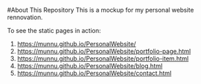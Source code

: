 #About This Repository
This is a mockup for my personal website rennovation.

To see the static pages in action:

1. https://munnu.github.io/PersonalWebsite/
2. https://munnu.github.io/PersonalWebsite/portfolio-page.html
3. https://munnu.github.io/PersonalWebsite/portfolio-item.html
4. https://munnu.github.io/PersonalWebsite/blog.html
5. https://munnu.github.io/PersonalWebsite/contact.html